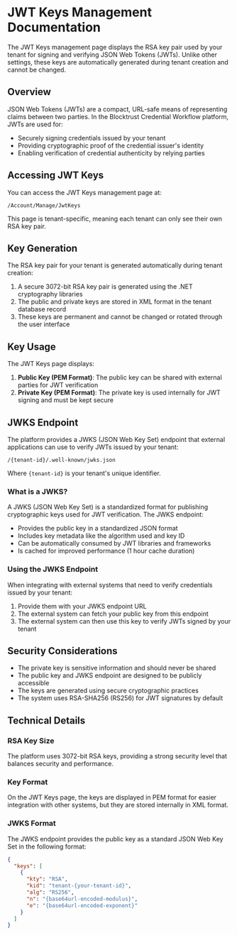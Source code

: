 # JWT Keys Management Documentation

The JWT Keys management page displays the RSA key pair used by your tenant for signing and verifying JSON Web Tokens (JWTs). Unlike other settings, these keys are automatically generated during tenant creation and cannot be changed.

## Overview

JSON Web Tokens (JWTs) are a compact, URL-safe means of representing claims between two parties. In the Blocktrust Credential Workflow platform, JWTs are used for:

- Securely signing credentials issued by your tenant
- Providing cryptographic proof of the credential issuer's identity
- Enabling verification of credential authenticity by relying parties

## Accessing JWT Keys

You can access the JWT Keys management page at:
```
/Account/Manage/JwtKeys
```

This page is tenant-specific, meaning each tenant can only see their own RSA key pair.

## Key Generation

The RSA key pair for your tenant is generated automatically during tenant creation:

1. A secure 3072-bit RSA key pair is generated using the .NET cryptography libraries
2. The public and private keys are stored in XML format in the tenant database record
3. These keys are permanent and cannot be changed or rotated through the user interface

## Key Usage

The JWT Keys page displays:

1. **Public Key (PEM Format)**: The public key can be shared with external parties for JWT verification
2. **Private Key (PEM Format)**: The private key is used internally for JWT signing and must be kept secure

## JWKS Endpoint

The platform provides a JWKS (JSON Web Key Set) endpoint that external applications can use to verify JWTs issued by your tenant:

```
/{tenant-id}/.well-known/jwks.json
```

Where `{tenant-id}` is your tenant's unique identifier.

### What is a JWKS?

A JWKS (JSON Web Key Set) is a standardized format for publishing cryptographic keys used for JWT verification. The JWKS endpoint:

- Provides the public key in a standardized JSON format
- Includes key metadata like the algorithm used and key ID
- Can be automatically consumed by JWT libraries and frameworks
- Is cached for improved performance (1 hour cache duration)

### Using the JWKS Endpoint

When integrating with external systems that need to verify credentials issued by your tenant:

1. Provide them with your JWKS endpoint URL
2. The external system can fetch your public key from this endpoint
3. The external system can then use this key to verify JWTs signed by your tenant

## Security Considerations

- The private key is sensitive information and should never be shared
- The public key and JWKS endpoint are designed to be publicly accessible
- The keys are generated using secure cryptographic practices
- The system uses RSA-SHA256 (RS256) for JWT signatures by default

## Technical Details

### RSA Key Size

The platform uses 3072-bit RSA keys, providing a strong security level that balances security and performance.

### Key Format

On the JWT Keys page, the keys are displayed in PEM format for easier integration with other systems, but they are stored internally in XML format.

### JWKS Format

The JWKS endpoint provides the public key as a standard JSON Web Key Set in the following format:

```json
{
  "keys": [
    {
      "kty": "RSA",
      "kid": "tenant-{your-tenant-id}",
      "alg": "RS256",
      "n": "{base64url-encoded-modulus}",
      "e": "{base64url-encoded-exponent}"
    }
  ]
}
```